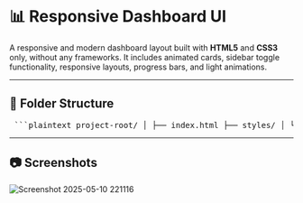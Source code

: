 # 📊 Responsive Dashboard UI

A responsive and modern dashboard layout built with **HTML5** and **CSS3** only, without any frameworks. It includes animated cards, sidebar toggle functionality, responsive layouts, progress bars, and light animations.

---

## 📁 Folder Structure

<pre> ```plaintext project-root/ │ ├── index.html ├── styles/ │ └── style.css ├── scripts/ │ ├── script.js # (optional, for sidebar toggle or animations) │ └── chart.min.js # <-- Chart.js file added here ├── assets/ │ └── images/, icons/, etc. └── README.md ``` </pre>

---

## 📷 Screenshots
![Screenshot 2025-05-10 221116](https://github.com/user-attachments/assets/669ce617-04a9-465b-8151-995838d13223)
